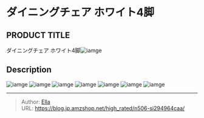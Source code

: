 # ダイニングチェア ホワイト4脚


## PRODUCT TITLE 

ダイニングチェア ホワイト4脚![iamge](https://b2bfiles1.gigab2b.cn/image/wkseller/7404/餐桌椅/20210711_742cbb4ee40b70b10f9cf105fd0ab891.jpg)

## Description











![iamge](https://b2bfiles1.gigab2b.cn/image/wkseller/7404/餐桌椅/20210711_aca0210760f23fc031ce1abcaf452c77.jpg)
![iamge](https://b2bfiles1.gigab2b.cn/image/wkseller/7404/20220817_fe09f3334aa1f852af495da6cb67b785.jpg)
![iamge](https://b2bfiles1.gigab2b.cn/image/wkseller/7404/20220817_6a7b1de7e2a0224e2392df9755099068.jpg)
![iamge](https://b2bfiles1.gigab2b.cn/image/wkseller/7404/20220817_02da25bf896bdaf8a4b91a41d816dea3.jpg)
![iamge](https://b2bfiles1.gigab2b.cn/image/wkseller/7404/20220817_97cc0d81f14eb9b2cdc168674e01525d.jpg)
![iamge](https://b2bfiles1.gigab2b.cn/image/wkseller/7404/20220817_76b7edcc5b33a97af8f0dc142fbe02c8.jpg)
![iamge](https://b2bfiles1.gigab2b.cn/image/wkseller/7404/20220817_bc4b90532b07d1988df84d6c0da051ba.jpg)


---

> Author: [Ella](https://blog.jp.amzshop.net/)  
> URL: https://blog.jp.amzshop.net/high_rated/n506-si294964caa/  

